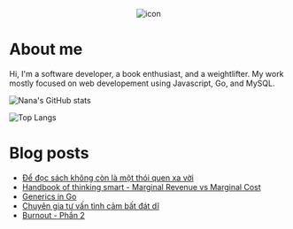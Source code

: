 <p align="center">
 <img width="auto" src="https://res.cloudinary.com/japananh/image/upload/v1638498299/Group_7_ltvipi.png" align="center" alt="icon" />
</p>

# About me

Hi, I'm a software developer, a book enthusiast, and a weightlifter. My work mostly focused on web developement using Javascript, Go, and MySQL.

![Nana's GitHub stats](https://github-readme-stats.vercel.app/api?username=japananh&theme=buefy&show_icons=true)

![Top Langs](https://github-readme-stats.vercel.app/api/top-langs/?username=japananh&layout=compact)

# Blog posts
<!-- BLOG-POST-LIST:START -->
- [Để đọc sách không còn là một thói quen xa vời](https://nanacoder.hashnode.dev/de-doc-sach-khong-con-la-mot-thoi-quen-xa-voi)
- [Handbook of thinking smart - Marginal Revenue vs Marginal Cost](https://nanacoder.hashnode.dev/handbook-of-thinking-smart-marginal-revenue-vs-marginal-cost)
- [Generics in Go](https://nanacoder.hashnode.dev/generics-in-go)
- [Chuyên gia tư vấn tình cảm bất đát dĩ](https://nanacoder.hashnode.dev/chuyen-gia-tu-van-tinh-cam-bat-dat-di)
- [Burnout - Phần 2](https://nanacoder.hashnode.dev/burnout-phan-2)
<!-- BLOG-POST-LIST:END -->
